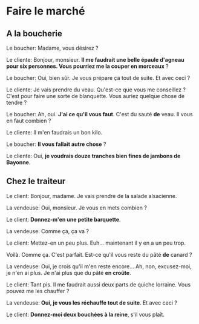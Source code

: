 # Faire le marché

## A la boucherie

Le boucher: Madame, vous désirez ?

Le cliente: Bonjour, monsieur. **Il me faudrait une belle épaule d'agneau pour six personnes. Vous pourriez me la couper en morceaux** ?

Le boucher: Oui, bien sûr. Je vous prépare ça tout de suite. Et avec ceci ?

Le cliente: Je vais prendre du veau. Qu'est-ce que vous me conseillez ? C'est pour faire une sorte de blanquette. Vous auriez quelque chose de tendre ?

Le boucher: Ah, oui. **J'ai ce qu'il vous faut**. C'est du sauté **de** veau. Il vous en faut combien ?

Le cliente: Il m'en faudrais un bon kilo.

Le boucher: **Il vous fallait autre chose** ?

Le cliente: Oui, **je voudrais douze tranches bien fines de jambons de Bayonne**.


## Chez le traiteur

Le client: Bonjour, madame. Je vais prendre de la salade alsacienne.

La vendeuse: Oui, monsieur. Je vous en mets combien ?

Le client: **Donnez-m'en une petite barquette**.

La vendeuse: Comme ça, ça va ?

Le client: Mettez-en un peu plus. Euh... maintenant il y en a un peu trop.

Voilà. Comme ça. C'est parfait. Est-ce qu'il vous reste du pâté **de** canard ?

La vendeuse: Oui, je crois qu'il m'en reste encore... Ah, non, excusez-moi, je n'en ai plus. Je n'ai plus que du pâté **en croûte**.

Le client: Tant pis. Il me faudrait aussi deux parts de quiche lorraine. Vous pouvez me les chauffer ?

La vendeuse: **Oui, je vous les réchauffe tout de suite**. Et avec ceci ?

Le client: **Donnez-moi deux bouchées à la reine**, s'il vous plaît.

